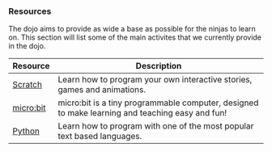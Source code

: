 ### Resources

The dojo aims to provide as wide a base as possible for the ninjas to learn on. This section will list some of the main activites that we currently provide in the dojo.

| Resource              	| Description                                                               	|
|-----------------------	|---------------------------------------------------------------------------	|
| [Scratch](scratch.md) 	|  Learn how to program your own interactive stories, games and animations. 	|
| [micro:bit](microbit.md) 	|  micro:bit is a tiny programmable computer, designed to make learning and teaching easy and fun! 	|
| [Python](python.md)     | Learn how to program with one of the most popular text based languages.     |

